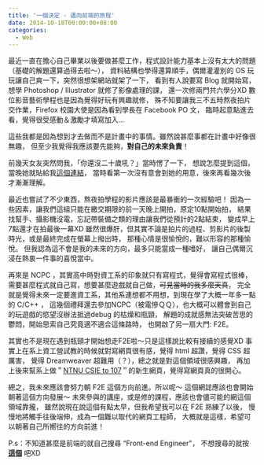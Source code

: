 ```yaml
---
title: '一個決定 - 邁向前端的旅程'
date: 2014-10-18T00:00:00+08:00
categories:
  - Web
---
```


最近一直在擔心自己畢業以後要做甚麼工作，程式設計能力基本上沒有太大的問題（基礎的解題還算過得去啦～），
資料結構也學得還算順手，偶爾灌灌別的 OS 玩玩讓自己爽一下，突然很想架網站就架了一下，
看到有人說要寫 Blog 就開始寫，想學 Photoshop / Illustrator 就修了影像處理的課，
還一次修兩門共六學分XD 數位影音藝術學程也是因為覺得好玩有興趣就修，
殊不知要讓我三不五時熬夜拍片交作業，Firefox 校園大使是因為看到學長在 Facebook PO 文，
臨時起意點進去看，覺得很受感動＆激勵才填寫加入…

這些我都是因為想到才去做而不是計畫中的事情。雖然說甚麼事都在計畫中好像很無趣，
但至少我覺得我應該要先能夠，**對自己的未來負責**！


前幾天女友突然問我，｢你還沒二十歲吼？」當時愣了一下，
想說怎麼提到這個，當晚她就貼給我<a title="Meg Jay: 二十歲的人生不能等到三十才開始" href="http://www.ted.com/talks/meg_jay_why_30_is_not_the_new_20/transcript?language=zh-tw" target="_blank">這個連結</a>，
當時看第一次沒有意會到她的用意，後來再看幾次後才漸漸理解。

最近也嘗試了不少東西，熬夜拍學程的影片應該是最暴衝的一次經驗吧！
因為一些因素，讓我們這組只能在繳交期限的前一天晚上開拍，原定10點開始拍，
結果找幫手、攝影機沒電，忘記帶裝備之類的理由讓我們從預計的2點結束，
變成早上7點還才在拍最後一幕XD
雖然很爆肝，但其實不論是拍片的過程、剪影片的後製時光，或是最終完成在螢幕上撥出時，
那種心情是很愉悅的，難以形容的那種愉悅。
但我認為這不會是我的未來的方向，最多只能當成一種嗜好，
讓自己偶爾沉浸在熱衷一件事的喜悅當中。

再來是 NCPC ，其實高中時對資工系的印象就只有寫程式，覺得會寫程式很棒，
需要甚麼程式就自己寫，想要甚麼遊戲就自己做，<del>可見當時的我多麼天真</del>，
完全就是覺得未來一定要進資工系，其他系連想都不用想，到現在學了大概一年多一點的 C/C++ ，
這幾個禮拜還去參加NCPC（被電慘ＱＱ），也大概可以體會到自己的玩遊戲的慾望沒辦法抵過debug 的枯燥和瓶頸，
解題的成就感無法突破苦思的鬱悶，開始思索自己究竟適不適合這條路時，
也開啟了另一扇大門: F2E。

其實也不是現在遇到瓶頸才開始想走F2E啦～只是這樣說比較有接續的感覺XD
事實上在系上資工營試教的時候就對寫網頁很有感，覺得 html 超讚，覺得 CSS 超厲害，
覺得 Dreamweaver 超難用（？），總之就是對這個領域很感興趣，
再加上後來幫系上做＂<a href="http://wi1d5ky.github.io/for107">NTNU CSIE to 107</a>＂的新生網頁，覺得寫網頁真的很開心。

總之，我未來應該會努力朝 F2E 這個方向前進。所以呢～
這個網誌應該也會開始朝著這個方向發展～
未來參與的講座，或是修的課程，應該也會儘可能的網這個領域靠攏，
雖然說現在說這個有點太早，但我希望我可以在 F2E 熟練了以後，
慢慢地將觸手往後端伸，成為一個難以取代的網頁工程師，
大概就是這樣，希望可以朝著自己所嚮往的方向前進！

P.s：不知道甚麼是前端的就自己搜尋 &#8220;Front-end Engineer"，
不想搜尋的就按 **<a title="Front-end Engineer" href="http://goo.gl/v8KKfO" target="_blank">這個</a>** 吧XD
